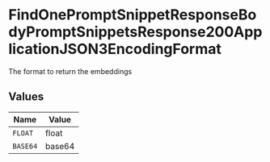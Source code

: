 # FindOnePromptSnippetResponseBodyPromptSnippetsResponse200ApplicationJSON3EncodingFormat

The format to return the embeddings


## Values

| Name     | Value    |
| -------- | -------- |
| `FLOAT`  | float    |
| `BASE64` | base64   |